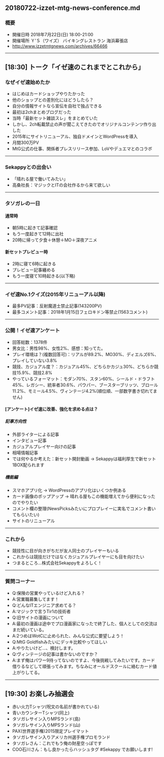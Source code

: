20180722-izzet-mtg-news-conference.md
-----

### 概要

* 開催日時	2018年7月22日(日) 18:00-21:00
* 開催場所	Ｙ’Ｓ（ワイズ） バイキングレストラン 海浜幕張店
* http://www.izzetmtgnews.com/archives/66466

-----

## [18:30] トーク「イゼ速のこれまでとこれから」

### なぜイゼ速始めたか

* はじめはカードショップやりたかった
* 他のショップとの差別化にはどうしたら？
* 自分の情報サイトなら宣伝を自社で独占できる
* 最初は2chまとめブログだった
* 当時「最新セット雑談スレ」をまとめていた
* しかし、2ch転載禁止の声が聞こえてきたのでオリジナルコンテンツ作り出した
* 2015年にサイトリニューアル、独自ドメインとWordPressを導入
* 月間300万PV
* MtG公式の仕事、関係者プレスリリース参加、LoVやデュエマとのコラボ

-----

### Sekappyとの出会い

* 「晴れる屋で働いてみたい」
* 高桑社長：マジックとITの会社作るから来て欲しい

-----

### タソガレの一日

#### 通常時

* 朝5時に起きて記事確認
* もう一度起きて12時に出社
* 20時に帰って夕食＋休憩＋MO＋深夜アニメ

#### 新セットプレビュー時

* 2時に寝て6時に起きる
* プレビュー記事纏める
* もう一度寝て10時起きる(以下略)

-----

### イゼ速No.1クイズ(2015年リニューアル以降)

* 最多PV記事：反射魔道士禁止記事(143200PV)
* 最多コメント記事：2018年1月15日フェロキドン等禁止(1563コメント)

-----

### 公開！イゼ速アンケート

* 回答総数：1378件
* 男女比：男性98%、女性2%、感想：知ってた。
* プレイ環境は？(複数回答可)：リアルが89.2%、MO30%、ディエルズ6%、プレイしていない3.8%
* 競技、カジュアル度？：カジュアル45%、どちらかカジュ30%、どちらか競技15.9%、競技2.8%
* やっているフォーマット：モダン70%、スタン60%、シールド・ドラフト45%、レガシー、統率者30.6%、パウパー、ブースターブリッツ、ブロール11.2%、モミール4.5%、ヴィンテージ4.2%(順位順、一部数字書き切れてません)

#### [アンケート]イゼ速に改善、強化を求める点は？

##### 記事方向性

* 外部ライターによる記事
* インタビュー記事
* カジュアルプレイヤー向けの記事
* 相場情報記事
* では何やるか考えた：新セット開封動画 → Sekappyは福利厚生で新セット1BOX配られます

##### 機能編

* スマホアプリ化 → WordPressのアプリ化はいくつか例ある
* カード画像のポップアップ → 晴れる屋もこの機能増えてから便利になったのでやりたい
* コメント欄の整理(NewsPicksみたいにプロプレイーに実名でコメント書いてもらいたい)
* サイトのリニューアル

-----

###  これから

* 競技性に目が向きがちだが友人同士のプレイヤーもいる
* これからは競技だけではなくカジュアルプレイヤーにも目を向けたい
* つまるところ…株式会社Sekappyをよろしく！

-----

### 質問コーナー

* Q:保険の営業やっているけど入れる？
* A:営業職募集してます！
* Q:どんなITエンジニア求めてる？
* A:マジックで言うTir1の技術者
* Q:旧サイトの漫画について
* A:最初の漫画は途中でプロ漫画家になったで終了した、個人としての交流はまだ続いている。
* A:2つめはWotCに止められた、みんな公式に要望しよう！
* Q:MtG Goldfishみたいにデッキ比較やってほしい
* A:やりたいけど…、検討します。
* Q:ヴィンテージの記事は書かないのですか？
* A:まず俺はパワー9持ってないのですよ、今後挑戦してみたいです。カード借りるなどして頑張ってみます。ちなみにオールドスクールに絡むカード値上がりしてる。

-----

## [19:30] お楽しみ抽選会

* 赤い火力Tシャツ(呪文の名前が書かれている)
* 青いカウンターTシャツ(同上)
* タソガレサイン入りMPSランド(島)
* タソガレサイン入りMPSランド(山)
* PAX(世界選手権)2015限定プレイマット
* タソガレサイン入りアメリカ州選手権プロモランド
* タソガレさん：これでもう俺の財産空っぽです
* COO石川さん：もし良かったらハッシュタグ #Sekappy でお願いします!
